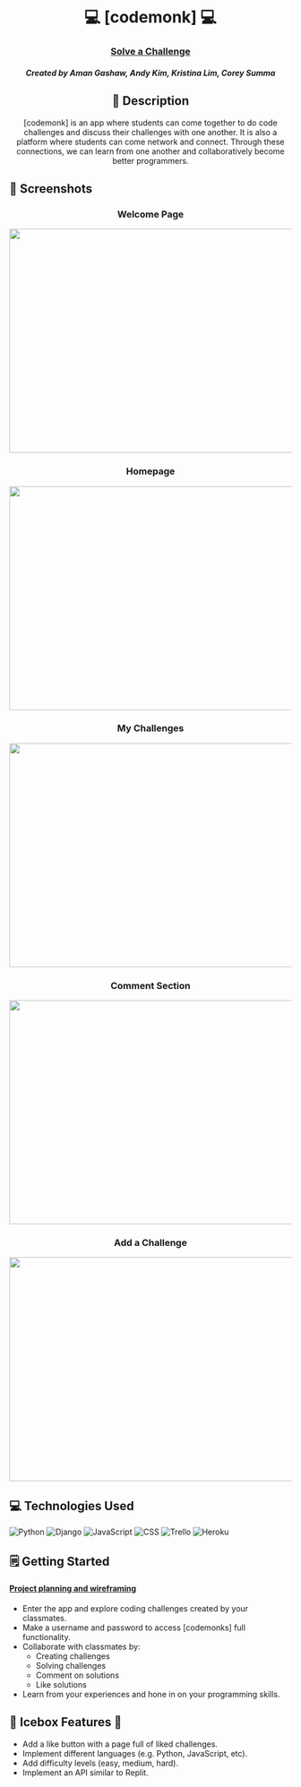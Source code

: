 <div id="description" align="center">

  # :computer: [codemonk] :computer:

  ### [Solve a Challenge](http://codemonk-wars.herokuapp.com/)

  ##### Created by Aman Gashaw, Andy Kim, Kristina Lim, Corey Summa

  ## :pencil: Description

  [codemonk] is an app where students can come together to do code challenges and discuss their challenges with one another. It is also a platform where students can come network and connect. Through these connections, we can learn from one another and collaboratively become better programmers.

</div>

   ## :camera_flash: Screenshots 
<h3 align="center">Welcome Page</h3>
<img
    src="main_app/static/images/welcome-page.png"
    width="800" height="400"
/><br>
<h3 align="center">Homepage</h3>
<img
  src="main_app/static/images/home-page.png"
  width="800" height="400"
/><br>
<h3 align="center">My Challenges</h3>
<img
  src="main_app/static/images/my-challenges.png"
  width="800" height="400"
/><br>
<h3 align="center">Comment Section</h3>
<img
  src="main_app/static/images/comment-section.png"
  width="800" height="400"
/><br>
<h3 align="center">Add a Challenge</h3>
<img
  src="main_app/static/images/add-challenge.png"
  width="800" height="400"
/>

## :computer: Technologies Used
![Python](https://img.shields.io/badge/Python-3776AB?style=for-the-badge&logo=python&logoColor=white)
![Django](https://img.shields.io/badge/Django-092E20?style=for-the-badge&logo=django&logoColor=white)
![JavaScript](https://img.shields.io/badge/JavaScript-323330?style=for-the-badge&logo=javascript&logoColor=F7DF1E)
![CSS](https://img.shields.io/badge/CSS-239120?&style=for-the-badge&logo=css3&logoColor=white)
![Trello](https://img.shields.io/badge/-Trello-05122A?style=flat&logo=trello)
![Heroku](https://img.shields.io/badge/-Heroku-05122A?style=flat&logo=heroku)
<br>

## :spiral_notepad: Getting Started

 #### [Project planning and wireframing](https://trello.com/b/ParGbIjE/project-3)

 * Enter the app and explore coding challenges created by your classmates.
 * Make a username and password to access [codemonks] full functionality.
 * Collaborate with classmates by:
    * Creating challenges
    * Solving challenges
    * Comment on solutions
    * Like solutions
 * Learn from your experiences and hone in on your programming skills. 


## :ice_cube: Icebox Features :ice_cube:
* Add a like button with a page full of liked challenges.
* Implement different languages (e.g. Python, JavaScript, etc).
* Add difficulty levels (easy, medium, hard).
* Implement an API similar to Replit.